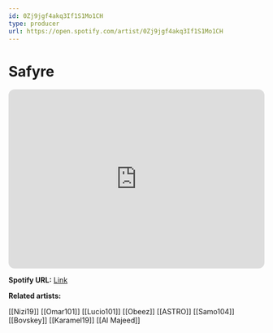 ```yaml
---
id: 0Zj9jgf4akq3If1S1Mo1CH
type: producer
url: https://open.spotify.com/artist/0Zj9jgf4akq3If1S1Mo1CH
---
```

# Safyre

<iframe style="border-radius:12px" src="https://open.spotify.com/embed/artist/0Zj9jgf4akq3If1S1Mo1CH" width="100%" height="352" frameBorder="0" allowfullscreen="" allow="autoplay; clipboard-write; encrypted-media; fullscreen; picture-in-picture" loading="lazy"></iframe>

**Spotify URL:** [Link](https://open.spotify.com/artist/0Zj9jgf4akq3If1S1Mo1CH)

**Related artists:**

[[Nizi19]]
[[Omar101]]
[[Lucio101]]
[[Obeez]]
[[ASTRO]]
[[Samo104]]
[[Bovskey]]
[[Karamel19]]
[[Al Majeed]]
